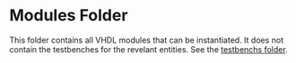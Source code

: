 # Modules Folder
This folder contains all VHDL modules that can be instantiated. It does not contain the testbenches for the revelant entities.
See the [testbenchs folder](/testbenches).
